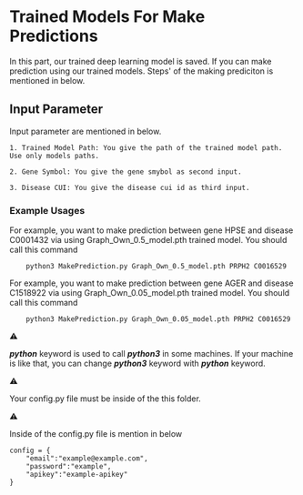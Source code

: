 # Trained Models For Make Predictions

In this part, our trained deep learning model is saved. If you can make prediction using our trained models. Steps' of the making prediciton is mentioned in below.


## Input Parameter
Input parameter are mentioned in below.

    1. Trained Model Path: You give the path of the trained model path. Use only models paths.

    2. Gene Symbol: You give the gene smybol as second input.

    3. Disease CUI: You give the disease cui id as third input.


### Example Usages
For example, you want to make prediction between gene HPSE and disease C0001432 via using Graph_Own_0.5_model.pth trained model. You should call this command
```
    python3 MakePrediction.py Graph_Own_0.5_model.pth PRPH2 C0016529
```

For example, you want to make prediction between gene AGER and disease C1518922 via using Graph_Own_0.05_model.pth trained model. You should call this command

```
    python3 MakePrediction.py Graph_Own_0.05_model.pth PRPH2 C0016529
```


:warning:

***python*** keyword is used to call ***python3*** in some machines. If your machine is like that, you can change ***python3*** keyword with ***python*** keyword.

:warning:

Your config.py file must be inside of the this folder.

:warning:

Inside of the config.py file is mention in below

	config = {
		"email":"example@example.com",
		"password":"example",
		"apikey":"example-apikey"
	}
